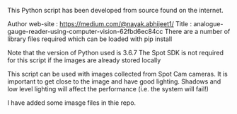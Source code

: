 This Python script has been developed from source found on the internet.

Author web-site : https://medium.com/@nayak.abhijeet1/
Title           : analogue-gauge-reader-using-computer-vision-62fbd6ec84cc
There are a number of library files required which can be loaded with pip install

Note that the version of Python used is 3.6.7
The Spot SDK is not required for this script if the images are already stored locally

This script can be used with images collected from Spot Cam cameras. 
It is important to get close to the image and have good lighting. Shadows and low level lighting will affect the performance (i.e. the system will fail!)

I have added some imasge files in thie repo.


